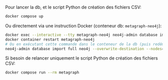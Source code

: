 Pour lancer la db, et le script Python de création des fichiers CSV:
```sh
docker compose up 
```

Ou directement via une instruction Docker (conteneur db: `metagraph-neo4j`):
```sh
docker exec --interactive --tty metagraph-neo4j neo4j-admin database import full neo4j --overwrite-destination --nodes=/root/out/tables.csv --nodes=/root/out/databases.csv --nodes=/root/out/collections.csv --nodes=/root/out/cards_content.csv --relationships=/root/out/card_relation_table.csv --relationships=/root/out/card_relation_card.csv --relationships=/root/out/table_relation_db.csv --relationships=/root/out/card_relation_collection.csv
docker container restart metagraph-neo4j
# Ou en exécutant cette commande dans le conteneur de la db (puis redémarrer le conteneur)
neo4j-admin database import full neo4j --overwrite-destination --nodes=/root/out/tables.csv --nodes=/root/out/databases.csv --nodes=/root/out/cards_content.csv --nodes=/root/out/collections.csv --relationships=/root/out/card_relation_table.csv --relationships=/root/out/card_relation_card.csv --relationships=/root/out/table_relation_db.csv --relationships=/root/out/card_relation_collection.csv
```

Si besoin de relancer uniquement le script Python de création des fichiers CSV:
```sh
docker compose run --rm metagraph 
```
